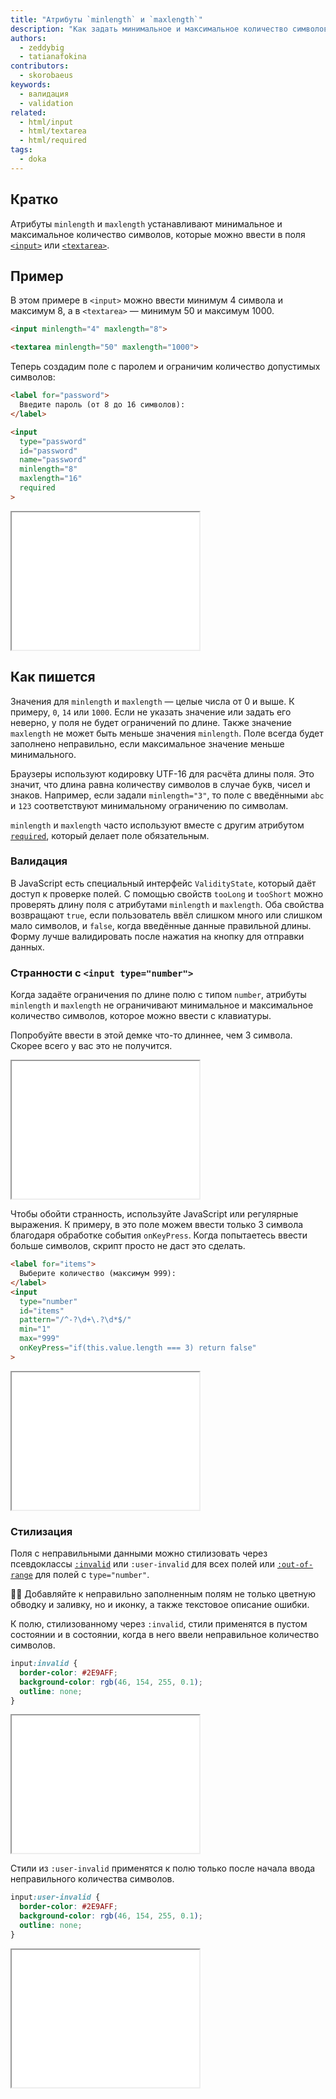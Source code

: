 ```yaml
---
title: "Атрибуты `minlength` и `maxlength`"
description: "Как задать минимальное и максимальное количество символов, которое принимает поле?"
authors:
  - zeddybig
  - tatianafokina
contributors:
  - skorobaeus
keywords:
  - валидация
  - validation
related:
  - html/input
  - html/textarea
  - html/required
tags:
  - doka
---
```


## Кратко

Атрибуты `minlength` и `maxlength` устанавливают минимальное и максимальное количество символов, которые можно ввести в поля [`<input>`](/html/input/) или [`<textarea>`](/html/textarea/).

## Пример

В этом примере в `<input>` можно ввести минимум 4 символа и максимум 8, а в `<textarea>` — минимум 50 и максимум 1000.

```html
<input minlength="4" maxlength="8">

<textarea minlength="50" maxlength="1000">
```

Теперь создадим поле с паролем и ограничим количество допустимых символов:

```html
<label for="password">
  Введите пароль (от 8 до 16 символов):
</label>

<input
  type="password"
  id="password"
  name="password"
  minlength="8"
  maxlength="16"
  required
>
```

<iframe title="Поле для пароля с ограничениями по количеству символов" src="demos/input-example/" height="220"></iframe>

## Как пишется

Значения для `minlength` и `maxlength` — целые числа от 0 и выше. К примеру, `0`, `14` или `1000`. Если не указать значение или задать его неверно, у поля не будет ограничений по длине. Также значение `maxlength` не может быть меньше значения `minlength`. Поле всегда будет заполнено неправильно, если максимальное значение меньше минимального.

Браузеры используют кодировку UTF-16 для расчёта длины поля. Это значит, что длина равна количеству символов в случае букв, чисел и знаков. Например, если задали `minlength="3"`, то поле с введёнными `abc` и `123` соответствуют минимальному ограничению по символам.

`minlength` и `maxlength` часто используют вместе с другим атрибутом [`required`](/html/required/), который делает поле обязательным.

### Валидация

В JavaScript есть специальный интерфейс `ValidityState`, который даёт доступ к проверке полей. С помощью свойств `tooLong` и `tooShort` можно проверять длину поля с атрибутами `minlength` и `maxlength`. Оба свойства возвращают `true`, если пользователь ввёл слишком много или слишком мало символов, и `false`, когда введённые данные правильной длины. Форму лучше валидировать после нажатия на кнопку для отправки данных.

### Странности с `<input type="number">`

Когда задаёте ограничения по длине полю с типом `number`, атрибуты `minlength` и `maxlength` не ограничивают минимальное и максимальное количество символов, которое можно ввести с клавиатуры.

Попробуйте ввести в этой демке что-то длиннее, чем 3 символа. Скорее всего у вас это не получится.

<iframe title="Поле по умолчанию с типом number" src="demos/default-input-type-number/" height="220"></iframe>

Чтобы обойти странность, используйте JavaScript или регулярные выражения. К примеру, в это поле можем ввести только 3 символа благодаря обработке события `onKeyPress`. Когда попытаетесь ввести больше символов, скрипт просто не даст это сделать.

```html
<label for="items">
  Выберите количество (максимум 999):
</label>
<input
  type="number"
  id="items"
  pattern="/^-?\d+\.?\d*$/"
  min="1"
  max="999"
  onKeyPress="if(this.value.length === 3) return false"
>
```

<iframe title="Работающее поле с типом number" src="demos/fixed-input-type-number/" height="220"></iframe>

### Стилизация

Поля с неправильными данными можно стилизовать через псевдоклассы [`:invalid`](/css/invalid-valid/) или `:user-invalid` для всех полей или [`:out-of-range`](/css/in-range-out-of-range/) для полей с `type="number"`.

<aside>

👩‍🎨 Добавляйте к неправильно заполненным полям не только цветную обводку и заливку, но и иконку, а также текстовое описание ошибки.

</aside>

К полю, стилизованному через `:invalid`, стили применятся в пустом состоянии и в состоянии, когда в него ввели неправильное количество символов.

```css
input:invalid {
  border-color: #2E9AFF;
  background-color: rgb(46, 154, 255, 0.1);
  outline: none;
}
```

<iframe title="Поле со стилями для invalid" src="demos/styled-invalid-input/" height="220"></iframe>

Стили из `:user-invalid` применятся к полю только после начала ввода неправильного количества символов.

```css
input:user-invalid {
  border-color: #2E9AFF;
  background-color: rgb(46, 154, 255, 0.1);
  outline: none;
}
```

<iframe title="Поле со стилями для user-invalid" src="demos/styled-userinvalid-input/" height="220"></iframe>
